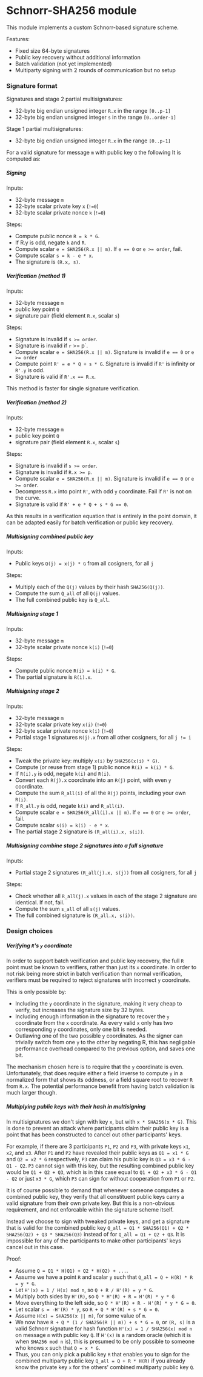 Schnorr-SHA256 module
=====================

This module implements a custom Schnorr-based signature scheme.

Features:
* Fixed size 64-byte signatures
* Public key recovery without additional information
* Batch validation (not yet implemented)
* Multiparty signing with 2 rounds of communication but no setup

### Signature format

Signatures and stage 2 partial multisignatures:
* 32-byte big endian unsigned integer `R.x` in the range `[0..p-1]`
* 32-byte big endian unsigned integer `s` in the range `[0..order-1]`

Stage 1 partial multisignatures:
* 32-byte big endian unsigned integer `R.x` in the range `[0..p-1]`

For a valid signature for message `m` with public key `Q` the following
It is computed as:

##### Signing

Inputs:
* 32-byte message `m`
* 32-byte scalar private key `x` (`!=0`)
* 32-byte scalar private nonce `k` (`!=0`)

Steps:
* Compute public nonce `R = k * G`.
* If R.y is odd, negate `k` and `R`.
* Compute scalar `e = SHA256(R.x || m)`. If `e == 0` or `e >= order`, fail.
* Compute scalar `s = k - e * x`.
* The signature is `(R.x, s)`.

##### Verification (method 1)

Inputs:
* 32-byte message `m`
* public key point `Q`
* signature pair (field element `R.x`, scalar `s`)

Steps:
* Signature is invalid if `s >= order`.
* Signature is invalid if `r` >= p`.
* Compute scalar `e = SHA256(R.x || m)`. Signature is invalid if `e == 0` or
  `e >= order`
* Compute point `R' = e * Q + s * G`. Signature is invalid if `R'` is infinity
  or `R'.y` is odd.
* Signature is valid if `R'.x == R.x`.

This method is faster for single signature verification.

##### Verification (method 2)

Inputs:
* 32-byte message `m`
* public key point `Q`
* signature pair (field element `R.x`, scalar `s`)

Steps:
* Signature is invalid if `s >= order`.
* Signature is invalid if `R.x >= p`.
* Compute scalar `e = SHA256(R.x || m)`. Signature is invalid if `e == 0` or
  `e >= order`.
* Decompress `R.x` into point `R'`, with odd `y` coordinate. Fail if `R'` is
  not on the curve.
* Signature is valid if `R' + e * Q + s * G == 0`.

As this results in a verification equation that is entirely in the point domain,
it can be adapted easily for batch verification or public key recovery.

##### Multisigning combined public key

Inputs:
* Public keys `Q(j) = x(j) * G` from all cosigners, for all `j`

Steps:
* Multiply each of the `Q(j)` values by their hash `SHA256(Q(j))`.
* Compute the sum `Q_all` of all `Q(j)` values.
* The full combined public key is `Q_all`.

##### Multisigning stage 1

Inputs:
* 32-byte message `m`
* 32-byte scalar private nonce `k(i)` (`!=0`)

Steps:
* Compute public nonce `R(i) = k(i) * G`.
* The partial signature is `R(i).x`.

##### Multisigning stage 2

Inputs:
* 32-byte message `m`
* 32-byte scalar private key `x(i)` (`!=0`)
* 32-byte scalar private nonce `k(i)` (`!=0`)
* Partial stage 1 signatures `R(j).x` from all other cosigners, for all `j != i`

Steps:
* Tweak the private key: multiply `x(i)` by `SHA256(x(i) * G)`.
* Compute (or reuse from stage 1) public nonce `R(i) = k(i) * G`.
* If `R(i).y` is odd, negate `k(i)` and `R(i)`.
* Convert each `R(j).x` coordinate into an `R(j)` point, with even `y`
  coordinate.
* Compute the sum `R_all(i)` of all the `R(j)` points, including your own
  `R(i)`.
* If `R_all.y` is odd, negate `k(i)` and `R_all(i)`.
* Compute scalar `e = SHA256(R_all(i).x || m)`. If `e == 0` or `e >= order`,
  fail.
* Compute scalar `s(i) = k(i) - e * x`.
* The partial stage 2 signature is `(R_all(i).x, s(i))`.

##### Multisigning combine stage 2 signatures into a full signature

Inputs:
* Partial stage 2 signatures `(R_all(j).x, s(j))` from all cosigners, for all
  `j`

Steps:
* Check whether all `R_all(j).x` values in each of the stage 2 signature are
  identical. If not, fail.
* Compute the sum `s_all` of all `s(j)` values.
* The full combined signature is `(R_all.x, s(i))`.

### Design choices

##### Verifying `R`'s `y` coordinate

In order to support batch verification and public key recovery, the full `R`
point must be known to verifiers, rather than just its `x` coordinate. In order
to not risk being more strict in batch verification than normal verification,
verifiers must be required to reject signatures with incorrect `y` coordinate.

This is only possible by:
* Including the `y` coordinate in the signature, making it very cheap to verify,
  but increases the signature size by 32 bytes.
* Including enough information in the signature to recover the `y` coordinate
  from the `x` coordinate. As every valid `x` only has two corresponding `y`
  coordinates, only one bit is needed.
* Outlawing one of the two possible `y` coordinates. As the signer can trivially
  switch from one `y` to the other by negating R, this has negligable
  performance overhead compared to the previous option, and saves one bit.

The mechanism chosen here is to require that the `y` coordinate is even.
Unfortunately, that does require either a field inverse to compute `y` in a
normalized form that shows its oddness, or a field square root to recover `R`
from `R.x`. The potential performance benefit from having batch validation is
much larger though.

##### Multiplying public keys with their hash in multisigning

In multisignatures we don't sign with key `x`, but with `x * SHA256(x * G)`.
This is done to prevent an attack where participants claim their public key is a
point that has been constructed to cancel out other participants' keys.

For example, if there are 3 participants `P1`, `P2` and `P3`, with private keys
`x1`, `x2`, and `x3`. After `P1` and `P2` have revealed their public keys as
`Q1 = x1 * G` and `Q2 = x2 * G` respectively, `P3` can claim his public key is
`Q3 = x3 * G - Q1 - Q2`. `P3` cannot sign with this key, but the resulting
combined public key would be `Q1 + Q2 + Q3`, which is in this case equal to
`Q1 + Q2 + x3 * G - Q1 - Q2` or just `x3 * G`, which `P3` can sign for without
cooperation from `P1` or `P2`.

It is of course possible to demand that whenever someone computes a combined
public key, they verify that all constituent public keys carry a valid signature
from their own private key. But this is a non-obvious requirement, and not
enforcable within the signature scheme itself.

Instead we choose to sign with tweaked private keys, and get a signature that is
valid for the combined public key
`Q_all = Q1 * SHA256(Q1) + Q2 * SHA256(Q2) + Q3 * SHA256(Q3)` instead of for
`Q_all = Q1 + Q2 + Q3`. It is impossible for any of the participants to make
other participants' keys cancel out in this case.

Proof:
* Assume `Q = Q1 * H(Q1) + Q2 * H(Q2) + ...`.
* Assume we have a point `R` and scalar `y` such that
  `Q_all = Q + H(R) * R = y * G`.
* Let `H'(x) = 1 / H(x) mod n`, so `Q + R / H'(R) = y * G`.
* Multiply both sides by `H'(R)`, so `Q * H'(R) + R = H'(R) * y * G`
* Move everything to the left side, so `Q * H'(R) + R - H'(R) * y * G = 0`.
* Let scalar `s = -H'(R) * y`, so `R + Q * H'(R) + s * G = 0`.
* Assume `H(x) = SHA256(x || m)`, for some value of `m`.
* We now have `R + Q * (1 / SHA256(R || m)) + s * G = 0`, or `(R, s)` is a valid
  Schnorr signature for hash function `H'(x) = 1 / SHA256(x) mod n` on message
  `m` with public key `Q`. If `H'(x)` is a random oracle (which it is when
  `SHA256 mod n` is), this is presumed to be only possible to someone who knows
  `x` such that `Q = x * G`.
* Thus, you can only pick a public key `R` that enables you to sign for the
  combined multiparty public key `Q_all = Q + R * H(R)` if you already know the
  private key `x` for the others' combined multiparty public key `Q`.
